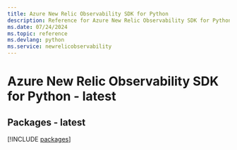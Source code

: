 ```yaml
---
title: Azure New Relic Observability SDK for Python
description: Reference for Azure New Relic Observability SDK for Python
ms.date: 07/24/2024
ms.topic: reference
ms.devlang: python
ms.service: newrelicobservability
---
```

# Azure New Relic Observability SDK for Python - latest
## Packages - latest
[!INCLUDE [packages](new-relic-observability-index.md)]